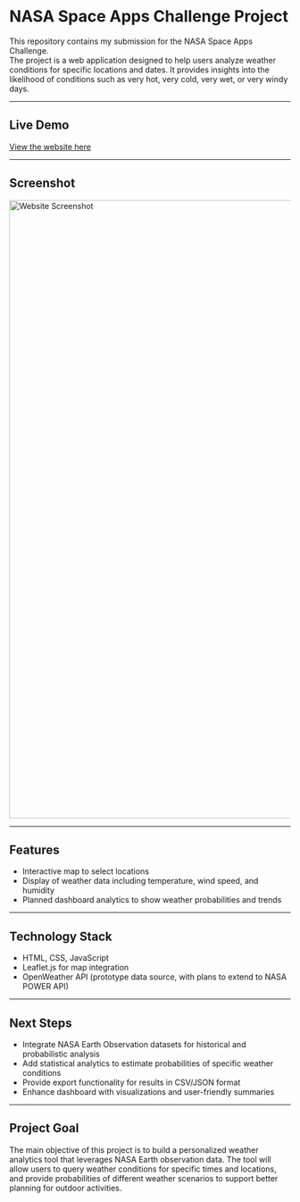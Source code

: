 # NASA Space Apps Challenge Project

This repository contains my submission for the NASA Space Apps Challenge.  
The project is a web application designed to help users analyze weather conditions for specific locations and dates. It provides insights into the likelihood of conditions such as very hot, very cold, very wet, or very windy days.  

---

## Live Demo
[View the website here](https://rowenasayed.github.io/NasaSpaceApps-Challenge/)

---

## Screenshot
<img width="1366" height="1107" alt="Website Screenshot" src="https://github.com/user-attachments/assets/d9f1a00f-a7a5-4e9d-86b2-dd1a4c6f7184" />

---

## Features
- Interactive map to select locations  
- Display of weather data including temperature, wind speed, and humidity  
- Planned dashboard analytics to show weather probabilities and trends  

---

## Technology Stack
- HTML, CSS, JavaScript  
- Leaflet.js for map integration  
- OpenWeather API (prototype data source, with plans to extend to NASA POWER API)  

---

## Next Steps
- Integrate NASA Earth Observation datasets for historical and probabilistic analysis  
- Add statistical analytics to estimate probabilities of specific weather conditions  
- Provide export functionality for results in CSV/JSON format  
- Enhance dashboard with visualizations and user-friendly summaries  

---

## Project Goal
The main objective of this project is to build a personalized weather analytics tool that leverages NASA Earth observation data. The tool will allow users to query weather conditions for specific times and locations, and provide probabilities of different weather scenarios to support better planning for outdoor activities.  
